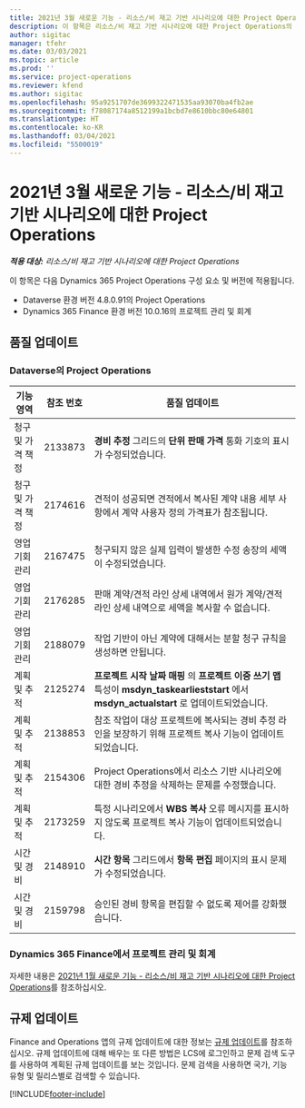 ```yaml
---
title: 2021년 3월 새로운 기능 - 리소스/비 재고 기반 시나리오에 대한 Project Operations
description: 이 항목은 리소스/비 재고 기반 시나리오에 대한 Project Operations의 2021년 3월 릴리스에서 사용할 수 있는 품질 업데이트에 대한 정보를 제공합니다.
author: sigitac
manager: tfehr
ms.date: 03/03/2021
ms.topic: article
ms.prod: ''
ms.service: project-operations
ms.reviewer: kfend
ms.author: sigitac
ms.openlocfilehash: 95a9251707de3699322471535aa93070ba4fb2ae
ms.sourcegitcommit: f78087174a8512199a1bcbd7e8610bbc80e64801
ms.translationtype: HT
ms.contentlocale: ko-KR
ms.lasthandoff: 03/04/2021
ms.locfileid: "5500019"
---
```

# <a name="whats-new-march-2021---project-operations-for-resourcenon-stocked-based-scenarios"></a>2021년 3월 새로운 기능 - 리소스/비 재고 기반 시나리오에 대한 Project Operations

_**적용 대상:** 리소스/비 재고 기반 시나리오에 대한 Project Operations_

이 항목은 다음 Dynamics 365 Project Operations 구성 요소 및 버전에 적용됩니다.

- Dataverse 환경 버전 4.8.0.91의 Project Operations 
- Dynamics 365 Finance 환경 버전 10.0.16의 프로젝트 관리 및 회계 

## <a name="quality-updates"></a>품질 업데이트

### <a name="project-operations-on-dataverse"></a>Dataverse의 Project Operations


| **기능 영역** | **참조 번호** | **품질 업데이트** |
| --- | --- | --- |
| 청구 및 가격 책정 | 2133873 | **경비 추정** 그리드의 **단위 판매 가격** 통화 기호의 표시가 수정되었습니다. |
| 청구 및 가격 책정 | 2174616 | 견적이 성공되면 견적에서 복사된 계약 내용 세부 사항에서 계약 사용자 정의 가격표가 참조됩니다. |
| 영업 기회 관리 | 2167475 | 청구되지 않은 실제 입력이 발생한 수정 송장의 세액이 수정되었습니다. |
| 영업 기회 관리 | 2176285 | 판매 계약/견적 라인 상세 내역에서 원가 계약/견적 라인 상세 내역으로 세액을 복사할 수 없습니다. |
| 영업 기회 관리 | 2188079 | 작업 기반이 아닌 계약에 대해서는 분할 청구 규칙을 생성하면 안됩니다. |
| 계획 및 추적 | 2125274 | **프로젝트 시작 날짜 매핑** 의 **프로젝트 이중 쓰기 맵** 특성이 **msdyn\_taskearlieststart** 에서 **msdyn\_actualstart** 로 업데이트되었습니다. |
| 계획 및 추적 | 2138853 | 참조 작업이 대상 프로젝트에 복사되는 경비 추정 라인을 보장하기 위해 프로젝트 복사 기능이 업데이트되었습니다. |
| 계획 및 추적 | 2154306 | Project Operations에서 리소스 기반 시나리오에 대한 경비 추정을 삭제하는 문제를 수정했습니다. |
| 계획 및 추적 | 2173259 | 특정 시나리오에서 **WBS 복사** 오류 메시지를 표시하지 않도록 프로젝트 복사 기능이 업데이트되었습니다. |
| 시간 및 경비 | 2148910 | **시간 항목** 그리드에서 **항목 편집** 페이지의 표시 문제가 수정되었습니다. |
| 시간 및 경비 | 2159798 | 승인된 경비 항목을 편집할 수 없도록 제어를 강화했습니다. |

### <a name="project-management-and-accounting-on-dynamics-365-finance"></a>Dynamics 365 Finance에서 프로젝트 관리 및 회계

자세한 내용은 [2021년 1월 새로운 기능 - 리소스/비 재고 기반 시나리오에 대한 Project Operations](whats-new-jan-2021-resource-based.md)를 참조하십시오.

## <a name="regulatory-updates"></a>규제 업데이트

Finance and Operations 앱의 규제 업데이트에 대한 정보는 [규제 업데이트](https://docs.microsoft.com/dynamics365/finance/localizations/regulatory-updates)를 참조하십시오. 규제 업데이트에 대해 배우는 또 다른 방법은 LCS에 로그인하고 문제 검색 도구를 사용하여 계획된 규제 업데이트를 보는 것입니다. 문제 검색을 사용하면 국가, 기능 유형 및 릴리스별로 검색할 수 있습니다.


[!INCLUDE[footer-include](../includes/footer-banner.md)]
